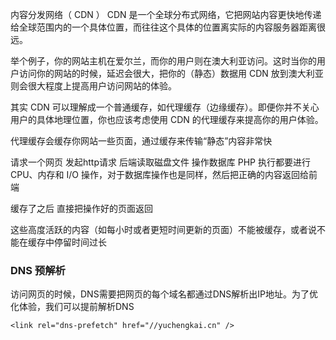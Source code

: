 内容分发网络（ CDN ）
CDN 是一个全球分布式网络，它把网站内容更快地传递给全球范围内的一个具体位置，而往往这个具体的位置离实际的内容服务器距离很远。

举个例子，你的网站主机在爱尔兰，而你的用户则在澳大利亚访问。这时当你的用户访问你的网站的时候，延迟会很大，把你的（静态）数据用 CDN 放到澳大利亚则会很大程度上提高用户访问网站的体验。

其实 CDN 可以理解成一个普通缓存，如代理缓存（边缘缓存）。即便你并不关心用户的具体地理位置，你也应该考虑使用 CDN 的代理缓存来提高你的用户体验。

代理缓存会缓存你网站一些页面，通过缓存来传输“静态”内容非常快

请求一个网页   发起http请求  后端读取磁盘文件 操作数据库 PHP 执行都要进行 CPU、内存和 I/O 操作，对于数据库操作也是同样，然后把正确的内容返回给前端

缓存了之后   直接把操作好的页面返回

这些高度活跃的内容（如每小时或者更短时间更新的页面）不能被缓存，或者说不能在缓存中停留时间过长

### DNS 预解析
访问网页的时候，DNS需要把网页的每个域名都通过DNS解析出IP地址。为了优化体验，我们可以提前解析DNS
```
<link rel="dns-prefetch" href="//yuchengkai.cn" />
```